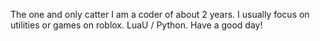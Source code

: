 The one and only catter
I am a coder of about 2 years.
I usually focus on utilities or games on roblox.
LuaU / Python.
Have a good day! 
